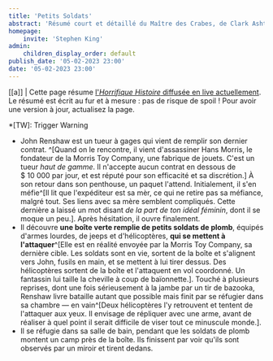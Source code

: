 ```yaml
---
title: 'Petits Soldats'
abstract: 'Résumé court et détaillé du Maître des Crabes, de Clark Ashton Smith !'
homepage:
    invite: 'Stephen King'
admin:
    children_display_order: default
publish_date: '05-02-2023 23:00'
date: '05-02-2023 23:00'
---
```


[[a]]
| Cette page résume [l'_Horrifique Histoire_ diffusée en live actuellement](https://www.twitch.tv/vchabrette). Le résumé est écrit au fur et à mesure : pas de risque de spoil ! Pour avoir une version à jour, actualisez la page.

*[TW]: Trigger Warning

- John Renshaw est un tueur à gages qui vient de remplir son dernier contrat. ^[Quand on le rencontre, il vient d'assassiner Hans Morris, le fondateur de la Morris Toy Company, une fabrique de jouets. C'est un tueur _haut de gamme_. Il n'accepte aucun contrat en dessous de $ 10 000 par jour, et est réputé pour son efficacité et sa discrétion.] À son retour dans son penthouse, un paquet l'attend. Initialement, il s'en méfie^[Il lit que l'expéditeur est sa mèr, ce qui ne retire pas sa méfiance, malgré tout. Ses liens avec sa mère semblent compliqués. Cette dernière a laissé un mot disant _de la part de ton idéal féminin_, dont il se moque un peu.]. Après hésitation, il ouvre finalement.
- Il découvre **une boîte verte remplie de petits soldats de plomb**, équipés d'armes lourdes, de jeeps et d'hélicoptères, __qui se mettent à l'attaquer__^[Elle est en réalité envoyée par la Morris Toy Company, sa dernière cible. Les soldats sont en vie, sortent de la boîte et s'alignent vers John, fusils en main, et se mettent à lui tirer dessus. Des hélicoptères sortent de la boîte et l'attaquent en vol coordonné. Un fantassin lui taille la cheville à coup de baïonnette.]. Touché à plusieurs reprises, dont une fois sérieusement à la jambe par un tir de bazooka, Renshaw livre bataille autant que possible mais finit par se réfugier dans sa chambre  — en vain^[Deux hélicoptères l'y retrouvent et tentent de l'attaquer aux yeux. Il envisage de répliquer avec une arme, avant de réaliser à quel point il serait difficile de viser tout ce minuscule monde.].
- Il se réfugie dans sa salle de bain, pendant que les soldats de plomb montent un camp près de la boîte. Ils finissent par voir qu'ils sont observés par un miroir et tirent dedans.